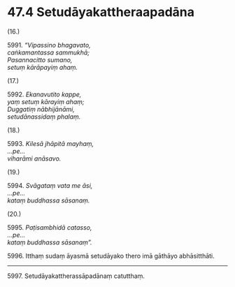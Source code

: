 # 47.4 Setudāyakattheraapadāna

(16.)

5991\. _“Vipassino bhagavato,_  
_caṅkamantassa sammukhā;_  
_Pasannacitto sumano,_  
_setuṃ kārāpayiṃ ahaṃ._  

(17.)

5992\. _Ekanavutito kappe,_  
_yaṃ setuṃ kārayiṃ ahaṃ;_  
_Duggatiṃ nābhijānāmi,_  
_setudānassidaṃ phalaṃ._  

(18.)

5993\. _Kilesā jhāpitā mayhaṃ,_  
_…pe…_  
_viharāmi anāsavo._  

(19.)

5994\. _Svāgataṃ vata me āsi,_  
_…pe…_  
_kataṃ buddhassa sāsanaṃ._  

(20.)

5995\. _Paṭisambhidā catasso,_  
_…pe…_  
_kataṃ buddhassa sāsanaṃ”._  

5996\. Itthaṃ sudaṃ āyasmā setudāyako thero imā gāthāyo abhāsitthāti.

---

5997\. Setudāyakattherassāpadānaṃ catutthaṃ.
